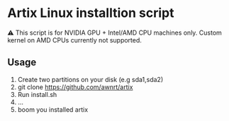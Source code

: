 # Artix Linux installtion script

:warning: This script is for NVIDIA GPU + Intel/AMD CPU machines only. Custom kernel on AMD CPUs currently not supported. 

## Usage
1. Create two partitions on your disk (e.g sda1,sda2)
2. git clone https://github.com/awnrt/artix
2. Run install.sh
3. ...
4. boom you installed artix
